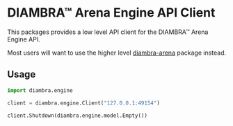 # DIAMBRA™ Arena Engine API Client

This packages provides a low level API client for the DIAMBRA™ Arena Engine API.

Most users will want to use the higher level [diambra-arena](https://pypi.org/project/diambra-arena/) package instead.

## Usage
```python
import diambra.engine

client = diambra.engine.Client("127.0.0.1:49154")

client.Shutdown(diambra.engine.model.Empty())
```
